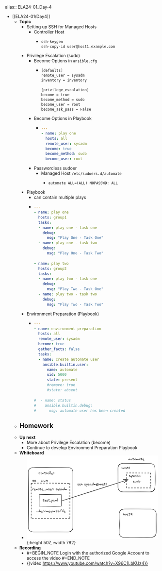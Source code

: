 alias:: ELA24-01_Day-4

- [[ELA24-01/Day4]]
	- **Topic**
		- Setting up SSH for Managed Hosts
			- Controller Host
				- ```shell
				  ssh-keygen
				  ssh-copy-id user@host1.example.com
				  ```
		- Privilege Escalation (sudo)
			- Become Options in `ansible.cfg`
				- ```shell
				  [defaults]
				  remote_user = sysadm
				  inventory = inventory
				  
				  [privilege_escalation]
				  become = true
				  become_method = sudo
				  become_user = root
				  become_ask_pass = False
				  ```
			- Become Options in Playbook
				- ```yaml
				  ---
				  - name: play one
				    hosts: all
				    remote_user: sysadm
				    become: true
				    become_method: sudo
				    become_user: root
				  ```
			- Passwordless sudoer
				- Managed Host `/etc/sudoers.d/automate`
					- ```shell
					  automate ALL=(ALL) NOPASSWD: ALL
					  ```
		- Playbook
			- can contain multiple plays
			- ```yaml
			  ---
			  - name: play one
			    hosts: group1
			    tasks:
			    - name: play one - task one
			      debug:
			        msg: "Play One - Task One"
			    - name: play one - task two
			      debug:
			        msg: "Play One - Task Two"
			  
			  - name: play two
			    hosts: group2
			    tasks:
			    - name: play two - task one
			      debug:
			        msg: "Play Two - Task One"
			    - name: play two - task two
			      debug:
			        msg: "Play Two - Task Two"
			  ```
		- Environment Preparation (Playbook)
			- ```yaml
			  ---
			  - name: environment preparation
			    hosts: all
			    remote_user: sysadm
			    become: true
			    gather_facts: false
			    tasks:
			    - name: create automate user
			      ansible.builtin.user:
			        name: automate
			        uid: 5000
			        state: present
			        #remove: true
			        #state: absent
			  
			  #  - name: status
			  #    ansible.builtin.debug:
			  #      msg: automate user has been created
			  ```
	- **Homework**
		-
	- **Up next**
		- More about Privilege Escalation (become)
		- Continue to develop Environment Preparation Playbook
	- **Whiteboard**
		- ![image.png](../assets/image_1733588449470_0.png){:height 507, :width 782}
	- **Recording**
		- #+BEGIN_NOTE
		  Login with the authorized Google Account to access the video
		  #+END_NOTE
		- {{video https://www.youtube.com/watch?v=X96C1LbKUz4}}